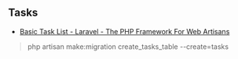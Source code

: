 ## Tasks

* [Basic Task List - Laravel - The PHP Framework For Web Artisans](https://laravel.com/docs/5.1/quickstart)

> php artisan make:migration create_tasks_table --create=tasks